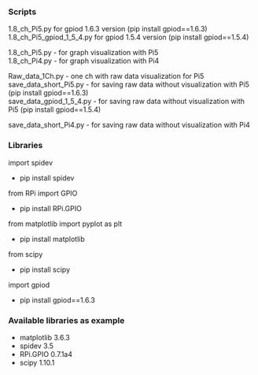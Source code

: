 ### Scripts   
1.8_ch_Pi5.py for gpiod 1.6.3 version (pip install gpiod==1.6.3)  
1.8_ch_Pi5_gpiod_1_5_4.py for gpiod 1.5.4 version (pip install gpiod==1.5.4)


1.8_ch_Pi5.py - for graph visualization with Pi5  
1.8_ch_Pi4.py - for graph visualization with Pi4  

Raw_data_1Ch.py - one ch with raw data visualization for Pi5      
save_data_short_Pi5.py - for saving raw data without visualization with Pi5  (pip install gpiod==1.6.3)  
save_data_gpiod_1_5_4.py - for saving raw data without visualization with Pi5  (pip install gpiod==1.5.4)  

save_data_short_Pi4.py - for saving raw data without visualization with Pi4  


### Libraries 
import spidev  
  - pip install spidev

from RPi import GPIO
  - pip install RPi.GPIO

from matplotlib import pyplot as plt   
  - pip install matplotlib

from scipy
  - pip install scipy  

import gpiod  
  - pip install gpiod==1.6.3

### Available libraries as example 
  - matplotlib                         3.6.3
  - spidev                             3.5  
  - RPi.GPIO                           0.7.1a4
  - scipy                              1.10.1
